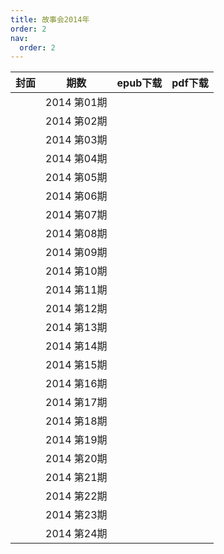 ```yaml
---
title: 故事会2014年
order: 2
nav:
  order: 2
---
```

| 封面 |     期数     | epub下载 | pdf下载 |
| :--: | :----------: | -------- | ------- |
|      | 2014 第01期 |          |         |
|      | 2014 第02期 |          |         |
|      | 2014 第03期 |          |         |
|      | 2014 第04期 |          |         |
|      | 2014 第05期 |          |         |
|      | 2014 第06期 |          |         |
|      | 2014 第07期 |          |         |
|      | 2014 第08期 |          |         |
|      | 2014 第09期 |          |         |
|      | 2014 第10期 |          |         |
|      | 2014 第11期 |          |         |
|      | 2014 第12期 |          |         |
|      | 2014 第13期 |          |         |
|      | 2014 第14期 |          |         |
|      | 2014 第15期 |          |         |
|      | 2014 第16期 |          |         |
|      | 2014 第17期 |          |         |
|      | 2014 第18期 |          |         |
|      | 2014 第19期 |          |         |
|      | 2014 第20期 |          |         |
|      | 2014 第21期 |          |         |
|      | 2014 第22期 |          |         |
|      | 2014 第23期 |          |         |
|      | 2014 第24期 |          |         |
